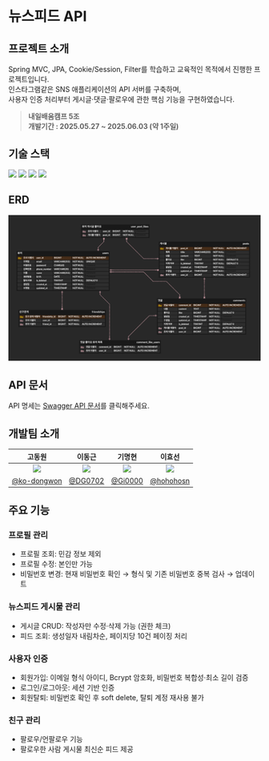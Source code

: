 # 뉴스피드 API 

## 프로젝트 소개  
Spring MVC, JPA, Cookie/Session, Filter를 학습하고 교육적인 목적에서 진행한 프로젝트입니다.  
인스타그램같은 SNS 애플리케이션의 API 서버를 구축하며,  
사용자 인증 처리부터 게시글·댓글·팔로우에 관한 핵심 기능을 구현하였습니다. 
> **내일배움캠프 5조**  
> **개발기간 : 2025.05.27 ~ 2025.06.03 (약 1주일)**

## 기술 스택
<div>
    <img src="https://img.shields.io/badge/java-%23ED8B00.svg?style=flat&logo=openjdk&logoColor=white">
    <img src="https://img.shields.io/badge/Spring Boot-6DB33F?style=flat&logo=springboot&logoColor=white"/>
    <img src="https://img.shields.io/badge/Hibernate-59666C?style=flat&logo=Hibernate&logoColor=white"/>
    <img src="https://img.shields.io/badge/MySQL-4479A1?style=flat&logo=MySQL&logoColor=white"/>
</div>


## ERD
![erd.png](erd.png)

## API 문서
API 명세는 [Swagger API 문서](http://newsfeed.o-r.kr/swagger-ui/index.html)를 클릭해주세요.


## 개발팀 소개
|                                          고동원                                          |                                          이동근                                           |                                          기명현                                           | 이효선 |  
|:-------------------------------------------------------------------------------------:|:--------------------------------------------------------------------------------------:|:--------------------------------------------------------------------------------------:|:---:|
| <img width="160px" src="https://avatars.githubusercontent.com/u/77458624?s=64&v=4" /> | <img width="160px" src="https://avatars.githubusercontent.com/u/189593889?s=64&v=4" /> | <img width="160px" src="https://avatars.githubusercontent.com/u/102645896?s=64&v=4" /> |<img width="160px" src="https://avatars.githubusercontent.com/u/206506649?s=64&v=4" />|
|                          [@ko-dongwon](https://github.com/ko-dongwon)                          |                          [@DG0702](https://github.com/DG0702)                          |                          [@Gi0000](https://github.com/Gi0000)                          |[@hohohosn](https://github.com/hohohosn)|


## 주요 기능
### 프로필 관리
- 프로필 조회: 민감 정보 제외
- 프로필 수정: 본인만 가능
- 비밀번호 변경: 현재 비밀번호 확인 → 형식 및 기존 비밀번호 중복 검사 → 업데이트
### 뉴스피드 게시물 관리
- 게시글 CRUD: 작성자만 수정·삭제 가능 (권한 체크)
- 피드 조회: 생성일자 내림차순, 페이지당 10건 페이징 처리
### 사용자 인증
- 회원가입: 이메일 형식 아이디, Bcrypt 암호화, 비밀번호 복합성·최소 길이 검증
- 로그인/로그아웃: 세션 기반 인증
- 회원탈퇴: 비밀번호 확인 후 soft delete, 탈퇴 계정 재사용 불가
### 친구 관리
- 팔로우/언팔로우 기능
- 팔로우한 사람 게시물 최신순 피드 제공